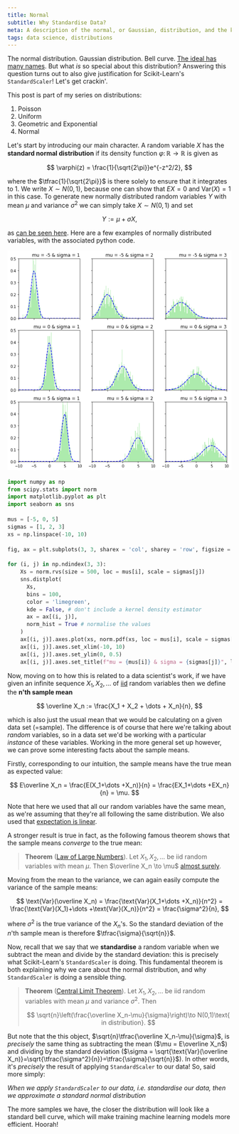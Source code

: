```yaml
---
title: Normal
subtitle: Why Standardise Data?
meta: A description of the normal, or Gaussian, distribution, and the key theorems surrounding it, the law of large numbers and the central limit theorem. As a consequence we see why standardising your data, such as with scikit-learn's StandardScaler, makes it approximate a normal distribution.
tags: data science, distributions
---
```


The normal distribution. Gaussian distribution. Bell curve. [The ideal has many names](https://www.goodreads.com/quotes/7745235-the-ideal-has-many-names-and-beauty-is-but-one). But what _is_ so special about this distribution? Answering this question turns out to also give justification for Scikit-Learn's `StandardScaler`! Let's get crackin'.

This post is part of my series on distributions:

1. <router-link to="/posts/2019-05-15-poisson">Poisson</router-link>
2. <router-link to="/posts/2019-05-22-uniform">Uniform</router-link>
3. <router-link to="/posts/2019-05-28-geometric-exponential">Geometric and Exponential</router-link>
4. Normal

Let's start by introducing our main character. A random variable $X$ has the **standard normal distribution** if its density function $\varphi\colon\mathbb R\to\mathbb R$ is given as

$$ \varphi(z) = \frac{1}{\sqrt{2\pi}}e^{-z^2/2}, $$

where the $\tfrac{1}{\sqrt{2\pi}}$ is there solely to ensure that it integrates to 1. We write $X\sim N(0,1)$, because one can show that $EX = 0$ and $\text{Var}(X)=1$ in this case. To generate new normally distributed random variables $Y$ with mean $\mu$ and variance $\sigma^2$ we can simply take $X\sim N(0,1)$ and set

$$ Y := \mu + \sigma X, $$

as [can be seen here](https://newonlinecourses.science.psu.edu/stat414/node/166/). Here are a few examples of normally distributed variables, with the associated python code.

![Normal distribution](/src/assets/img/normal.png)

```python
import numpy as np
from scipy.stats import norm
import matplotlib.pyplot as plt
import seaborn as sns

mus = [-5, 0, 5]
sigmas = [1, 2, 3]
xs = np.linspace(-10, 10)

fig, ax = plt.subplots(3, 3, sharex = 'col', sharey = 'row', figsize = (10, 10))

for (i, j) in np.ndindex(3, 3):
    Xs = norm.rvs(size = 500, loc = mus[i], scale = sigmas[j])
    sns.distplot(
      Xs,
      bins = 100,
      color = 'limegreen',
      kde = False, # don't include a kernel density estimator
      ax = ax[(i, j)],
      norm_hist = True # normalise the values
    )
    ax[(i, j)].axes.plot(xs, norm.pdf(xs, loc = mus[i], scale = sigmas[j]), 'b--') # plot pdf
    ax[(i, j)].axes.set_xlim(-10, 10)
    ax[(i, j)].axes.set_ylim(0, 0.5)
    ax[(i, j)].axes.set_title(f"mu = {mus[i]} & sigma = {sigmas[j]}", loc='right')
```

Now, moving on to how this is related to a data scientist's work, if we have given an infinite sequence $X_1, X_2, \dots$ of [iid](https://en.wikipedia.org/wiki/Independent_and_identically_distributed_random_variables) random variables then we define the **n'th sample mean**

$$ \overline X_n := \frac{X_1 + X_2 + \dots + X_n}{n}, $$

which is also just the usual mean that we would be calculating on a given data set (=sample). The difference is of course that here we're talking about _random_ variables, so in a data set we'd be working with a particular _instance_ of these variables. Working in the more general set up however, we can prove some interesting facts about the sample means.

Firstly, corresponding to our intuition, the sample means have the true mean as expected value:

$$ E\overline X_n = \frac{E(X_1+\dots +X_n)}{n} = \frac{EX_1+\dots +EX_n}{n} = \mu. $$

Note that here we used that all our random variables have the same mean, as we're assuming that they're all following the same distribution. We also used that [expectation is linear](https://brilliant.org/wiki/linearity-of-expectation/).

A stronger result is true in fact, as the following famous theorem shows that the sample means _converge_ to the true mean:

> **Theorem** ([Law of Large Numbers](https://terrytao.wordpress.com/2008/06/18/the-strong-law-of-large-numbers/)). Let $X_1, X_2, \dots$ be iid random variables with mean $\mu$. Then $\overline X_n \to \mu$ [almost surely](https://en.wikipedia.org/wiki/Convergence_of_random_variables#Almost_sure_convergence).

Moving from the mean to the variance, we can again easily compute the variance of the sample means:

$$ \text{Var}(\overline X_n) = \frac{\text{Var}(X_1+\dots +X_n)}{n^2} = \frac{\text{Var}(X_1)+\dots +\text{Var}(X_n)}{n^2} = \frac{\sigma^2}{n}, $$

where $\sigma^2$ is the true variance of the $X_n$'s. So the standard deviation of the $n$'th sample mean is therefore $\tfrac{\sigma}{\sqrt{n}}$.

Now, recall that we say that we **standardise** a random variable when we subtract the mean and divide by the standard deviation: this is precisely what Scikit-Learn's `StandardScaler` is doing. This fundamental theorem is both explaining why we care about the normal distribution, and why `StandardScaler` is doing a sensible thing.

> **Theorem** ([Central Limit Theorem](https://math.tutorvista.com/statistics/central-limit-theorem.html)). Let $X_1, X_2, \dots$ be iid random variables with mean $\mu$ and variance $\sigma^2$. Then
>
> $$ \sqrt{n}\left(\frac{\overline X_n-\mu}{\sigma}\right)\to N(0,1)\text{ in distribution}. $$

But note that the this object, $\sqrt{n}\tfrac{\overline X_n-\mu}{\sigma}$, is _precisely_ the same thing as subtracting the mean ($\mu = E\overline X_n$) and dividing by the standard deviation ($\sigma = \sqrt{\text{Var}(\overline X_n)}=\sqrt{\tfrac{\sigma^2}{n}}=\tfrac{\sigma}{\sqrt{n}}$). In other words, it's _precisely_ the result of applying `StandardScaler` to our data! So, said more simply:

_When we apply `StandardScaler` to our data, i.e. standardise our data, then we approximate a standard normal distribution_

The more samples we have, the closer the distribution will look like a standard bell curve, which will make training machine learning models more efficient. Hoorah!
